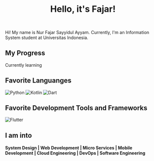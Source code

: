 <div align="center">
   <h1>Hello, it's Fajar!</h1>
</div>

<br>

Hi! My name is Nur Fajar Sayyidul Ayyam. Currently, I'm an Information System student at Universitas Indonesia.
 
## My Progress
Currently learning
 
## Favorite Languanges
<p>
  <img alt="Python" src="https://img.shields.io/badge/-Python-3776ab?style=plastic&logo=Python&logoColor=white" />
  <img alt="Kotlin" src="https://img.shields.io/badge/-Kotlin-0095D5?style=plastic&logo=kotlin&logoColor=white" />
  <img alt="Dart" src="https://img.shields.io/badge/-Dart-0095D5?style=plastic&logo=Dart&logoColor=white" />
</p>

## Favorite Development Tools and Frameworks
<p>
  <img alt="Flutter" src="https://img.shields.io/badge/-Flutter-45b8d8?style=plastic&logo=Flutter&logoColor=white" />
</p>

 ## I am into
 <p align="center">
  <h4> System Design | Web Development | Micro Services | Mobile Development | Cloud Engineering | DevOps | Software Engineering</h4>
 </p>
